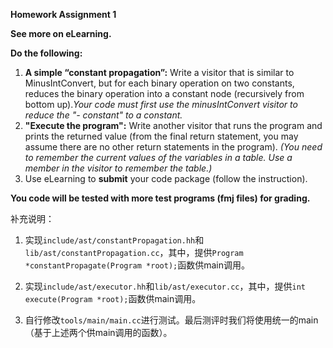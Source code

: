 **Homework Assignment 1**

**See more on eLearning.**

**Do the following:**

1. **A simple “constant propagation”:** Write a visitor that is similar to MinusIntConvert, but for each binary operation on two constants, reduces the binary operation into a constant node (recursively from bottom up).*Your code must first use the minusIntConvert visitor to reduce the "- constant" to a constant.*
2. **"Execute the program":** Write another visitor that runs the program and prints the returned value (from the final return statement, you may assume there are no other return statements in the program). *(You need to remember the current values of the variables in a table. Use a member in the visitor to remember the table.)*
3. Use eLearning to **submit** your code package (follow the instruction). 

**You code will be tested with more test programs (fmj files) for grading.**

补充说明：

1. 实现`include/ast/constantPropagation.hh`和`lib/ast/constantPropagation.cc`，其中，提供`Program *constantPropagate(Program *root);`函数供main调用。

2. 实现`include/ast/executor.hh`和`lib/ast/executor.cc`，其中，提供`int execute(Program *root);`函数供main调用。

3. 自行修改`tools/main/main.cc`进行测试。最后测评时我们将使用统一的main（基于上述两个供main调用的函数）。
